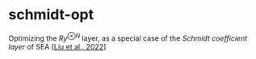 # schmidt-opt

Optimizing the $Ry^{\otimes N}$ layer, as a special case of the *Schmidt coefficient layer* of SEA \[[Liu et al., 2022](https://arxiv.org/abs/2205.13539)\]
